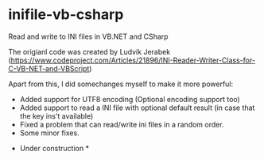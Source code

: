 # inifile-vb-csharp

Read and write to INI files in VB.NET and CSharp

The origianl code was created by Ludvik Jerabek (https://www.codeproject.com/Articles/21896/INI-Reader-Writer-Class-for-C-VB-NET-and-VBScript)

Apart from this, I did somechanges myself to make it more powerful:

- Added support for UTF8 encoding (Optional encoding support too)
- Added support to read a INI file with optional default result (in case that the key ins't available)
- Fixed a problem that can read/write ini files in a random order.
- Some minor fixes.

* Under construction *
